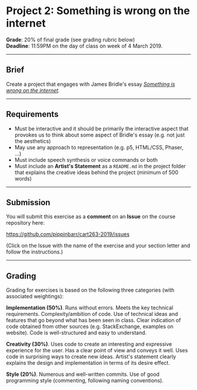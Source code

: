 # Project 2: Something is wrong on the internet

__Grade__: 20% of final grade (see grading rubric below)  
__Deadline__: 11:59PM on the day of class on week of 4 March 2019.

---

## Brief

Create a project that engages with James Bridle's essay [_Something is wrong on the internet_](https://medium.com/@jamesbridle/something-is-wrong-on-the-internet-c39c471271d2).

---

## Requirements

- Must be interactive and it should be primarily the interactive aspect that provokes us to think about some aspect of Bridle's essay (e.g. not just the aesthetics)
- May use any approach to representation (e.g. p5, HTML/CSS, Phaser, ...)
- Must include speech synthesis or voice commands or both
- Must include an __Artist's Statement__ as a `README.md` in the project folder that explains the creative ideas behind the project (minimum of 500 words)

---

## Submission

You will submit this exercise as a __comment__ on an __Issue__ on the course repository here:

https://github.com/pippinbarr/cart263-2019/issues

(Click on the Issue with the name of the exercise and your section letter and follow the instructions.)

---

## Grading

Grading for exercises is based on the following three categories (with associated weightings):

__Implementation (50%)__. Runs without errors. Meets the key technical requirements. Complexity/ambition of code. Use of technical ideas and features that go beyond what has been seen in class. Clear indication of code obtained from other sources (e.g. StackExchange, examples on website). Code is well-structured and easy to understand.

__Creativity (30%)__. Uses code to create an interesting and expressive experience for the user. Has a clear point of view and conveys it well. Uses code in surprising ways to create new ideas. Artist's statement clearly explains the design and implementation in terms of its desire effect.

__Style (20%)__. Numerous and well-written commits. Use of good programming style (commenting, following naming conventions).
